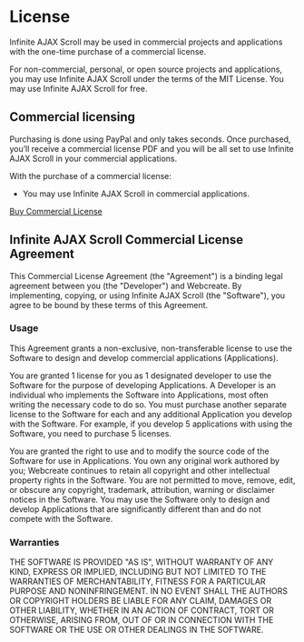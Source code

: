 License
=======

Infinite AJAX Scroll may be used in commercial projects and applications with the one-time purchase of a commercial license.

For non-commercial, personal, or open source projects and applications, you may use Infinite AJAX Scroll under the terms of the MIT License. You may use Infinite AJAX Scroll for free.

## Commercial licensing

Purchasing is done using PayPal and only takes seconds. Once purchased, you’ll receive a commercial license PDF and you will be all set to use Infinite AJAX Scroll in your commercial applications.

With the purchase of a commercial license:

* You may use Infinite AJAX Scroll in commercial applications.

<a href="http://infiniteajaxscroll.com/order/94183.html" title="Buy Infinite AJAX Scroll Commercial License" class="btn btn-buy clicky">Buy Commercial License</a>

## Infinite AJAX Scroll Commercial License Agreement

This Commercial License Agreement (the "Agreement") is a binding legal agreement between you (the "Developer") and Webcreate. By implementing, copying, or using Infinite AJAX Scroll (the "Software"), you agree to be bound by these terms of this Agreement.

### Usage

This Agreement grants a non-exclusive, non-transferable license to use the Software to design and develop commercial applications (Applications).

You are granted 1 license for you as 1 designated developer to use the Software for the purpose of developing Applications. A Developer is an individual who implements the Software into Applications, most often writing the necessary code to do so. You must purchase another separate license to the Software for each and any additional Application you develop with the Software. For example, if you develop 5 applications with using the Software, you need to purchase 5 licenses.

You are granted the right to use and to modify the source code of the Software for use in Applications. You own any original work authored by you; Webcreate continues to retain all copyright and other intellectual property rights in the Software. You are not permitted to move, remove, edit, or obscure any copyright, trademark, attribution, warning or disclaimer notices in the Software. You may use the Software only to design and develop Applications that are significantly different than and do not compete with the Software.

### Warranties

THE SOFTWARE IS PROVIDED "AS IS", WITHOUT WARRANTY OF ANY KIND, EXPRESS OR IMPLIED, INCLUDING BUT NOT LIMITED TO THE WARRANTIES OF MERCHANTABILITY, FITNESS FOR A PARTICULAR PURPOSE AND NONINFRINGEMENT. IN NO EVENT SHALL THE AUTHORS OR COPYRIGHT HOLDERS BE LIABLE FOR ANY CLAIM, DAMAGES OR OTHER LIABILITY, WHETHER IN AN ACTION OF CONTRACT, TORT OR OTHERWISE, ARISING FROM, OUT OF OR IN CONNECTION WITH THE SOFTWARE OR THE USE OR OTHER DEALINGS IN THE SOFTWARE.
